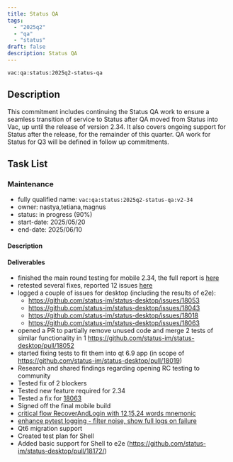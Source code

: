 ```yaml
---
title: Status QA
tags:
  - "2025q2"
  - "qa"
  - "status"
draft: false
description: Status QA
---
```


`vac:qa:status:2025q2-status-qa`

## Description
This commitment includes continuing the Status QA work to ensure a seamless transition of service to Status after QA moved from Status into Vac,
up until the release of version 2.34.
It also covers ongoing support for Status after the release, for the remainder of this quarter.
QA work for Status for Q3 will be defined in follow up commitments.

## Task List

### Maintenance

* fully qualified name: `vac:qa:status:2025q2-status-qa:v2-34`
* owner: nastya,tetiana,magnus
* status: in progress (90%)
* start-date: 2025/05/20
* end-date: 2025/06/10

#### Description

#### Deliverables
- finished the main round testing for mobile 2.34, the full report is [here](https://www.notion.so/2-34-Mobile-Release-Coordination-1f88f96fb65c80589326d087cfc6f0f5)
- retested several fixes, reported 12 issues [here](https://www.notion.so/2-34-Mobile-Release-Coordination-1f88f96fb65c80589326d087cfc6f0f5)
- logged a couple of issues for desktop (including the results of e2e):
  - https://github.com/status-im/status-desktop/issues/18053
  - https://github.com/status-im/status-desktop/issues/18043
  - https://github.com/status-im/status-desktop/issues/18018
  - https://github.com/status-im/status-desktop/issues/18063
- opened a PR to partially remove unused code and merge 2 tests of similar functionality in 1 https://github.com/status-im/status-desktop/pull/18052
- started fixing tests to fit them into qt 6.9 app (in scope of https://github.com/status-im/status-desktop/pull/18019)
- Research and shared findings regarding opening RC testing to community
- Tested fix of 2 blockers
- Tested new feature required for 2.34
- Tested a fix for [18063](https://github.com/status-im/status-desktop/issues/18063)
- Signed off the final mobile build
- [critical flow RecoverAndLogin with 12,15,24 words mnemonic](https://github.com/status-im/status-go/pull/6688)
- [enhance pytest logging - filter noise, show full logs on failure](https://github.com/status-im/status-go/pull/6697)
- Qt6 migration support
- Created test plan for Shell
- Added basic support for Shell to e2e (https://github.com/status-im/status-desktop/pull/18172/)
